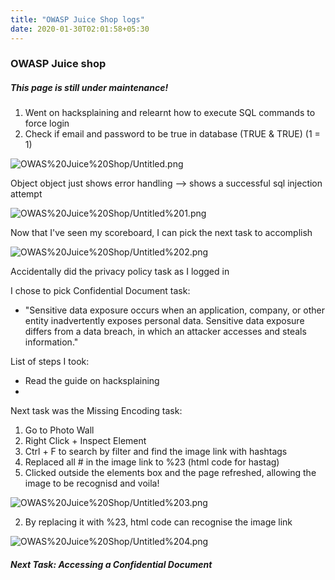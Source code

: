 ```yaml
---
title: "OWASP Juice Shop logs"
date: 2020-01-30T02:01:58+05:30
---
```


### OWASP Juice shop

##### This page is still under maintenance!



1. Went on hacksplaining and relearnt how to execute SQL commands to force login
2. Check if email and password to be true in database (TRUE & TRUE) (1 = 1)

![OWAS%20Juice%20Shop/Untitled.png](/images/OWASP5.png)

Object object just shows error handling —> shows a successful sql injection attempt

![OWAS%20Juice%20Shop/Untitled%201.png](/images/OWASP1.png)

Now that I've seen my scoreboard, I can pick the next task to accomplish

![OWAS%20Juice%20Shop/Untitled%202.png](/images/OWASP2.png)

Accidentally did the privacy policy task as I logged in

I chose to pick Confidential Document task:

- "Sensitive data exposure occurs when an application, company, or other entity inadvertently exposes personal data. Sensitive data exposure differs from a data breach, in which an attacker accesses and steals information."

List of steps I took:

- Read the guide on hacksplaining
-

Next task was the Missing Encoding task:

1. Go to Photo Wall
2. Right Click + Inspect Element
3. Ctrl + F to search by filter and find the image link with hashtags
4. Replaced all # in the image link to %23 (html code for hastag)
5. Clicked outside the elements box and the page refreshed, allowing the image to be recognisd and voila!

![OWAS%20Juice%20Shop/Untitled%203.png](/images/OWASP3.png)

2.  By replacing it with %23, html code can recognise the image link

![OWAS%20Juice%20Shop/Untitled%204.png](/images/OWASP4.png)

##### Next Task: Accessing a Confidential Document
